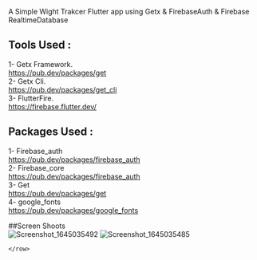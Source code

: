 

A Simple Wight Trakcer Flutter app using Getx & FirebaseAuth & Firebase RealtimeDatabase<br> 

## Tools Used : <br> 
1- Getx Framework. <br>  https://pub.dev/packages/get <br> 
2- Getx Cli.<br>  https://pub.dev/packages/get_cli <br> 
3- FlutterFire.<br>  https://firebase.flutter.dev/ <br> 
## Packages Used : <br> 
1- Firebase_auth <br> https://pub.dev/packages/firebase_auth<br> 
2- Firebase_core<br>  https://pub.dev/packages/firebase_auth<br> 
3- Get <br>  https://pub.dev/packages/get <br> 
4- google_fonts<br>  https://pub.dev/packages/google_fonts<br> 


##Screen Shoots 
<br> 
<grid>
  <row>
    ![Screenshot_1645035492](https://user-images.githubusercontent.com/23097285/154330116-e98b23cf-9bc7-4097-afad-e523487366c1.png)
![Screenshot_1645035485](https://user-images.githubusercontent.com/23097285/154330137-e7da61bd-90a0-46c0-b002-a87c4e9ffe8a.png)


    </row>
</grid>
